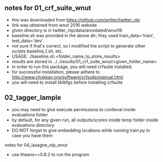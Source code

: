 notes for 01_crf_suite_wnut
---------------------------
- this was downloaded from https://github.com/aritter/twitter_nlp
- link was obtained from wnut 2016 website
- given directory is in twitter_nlp/data/annotated/wnut16
- baseline.sh was provided in the above dir; they used train_data='train',
test_data='dev'.
- not sure if that's correct, so I modified the script 
to generate other scripts baseline_1.sh, etc.
- USAGE:
	./baseline.sh <folder_name_to_store_results>
- results are stored in ../../results/01_crf_suite_wnut/<given_folder_name>
- in order to run this package, you will need crfsuite installed.
- for successful installation, please adhere to 
http://www.chokkan.org/software/crfsuite/manual.html
- you will need to install liblbfgs before installing crfsuite


02_tagger_lample
----------------
- you may need to give execute permissions to conlleval inside
evaluations folder
- by default, for any given run, all outputs/scores inside temp
folder inside evaluations directory
- DO NOT forget to give embedding locations while running train.py
in case you have them

notes for 04_lasagne_nlp_wnut
- use theano==0.8.2 to run the program

